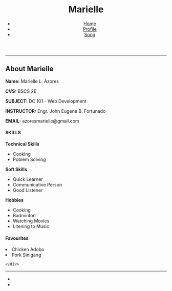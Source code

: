 <!DOCTYPE html>
<html>
    <Head>
        <title>Marielle Azores / Personal Bio</title>
    </Head>
    <body>
        <header>
            <div>
                <h1>Marielle</h1>
            </div>  
            <div>
                <ul>
                    <li><a href="marielleprofilebio.html" target="_self">Home</a></li>
                    <li><a href="https://github.com/elle-29" target="_self">Profile</a></li>
                    <li><a href="web.html" target="_self">Song</a></li>
                </ul>
            </div>
        </header>
    </body>
</html>
<hr>
<main>
    <div>
        <h2>About Marielle</h2>
        <p><strong>Name:</strong> Marielle L. Azores</p>
        <p><strong>CVS:</strong> BSCS 2E</p>
        <p><strong>SUBJECT:</strong> DC 101 - Web Development</p>
        <p><strong>INSTRUCTOR:</strong> Engr. John Eugene B. Fortunado</p>
        <p><strong>EMAIL:</strong> azoresmarielle@gmail.com</p>
        <h4>SKILLS</h4>
        <p><strong>Technical Skills</strong></p>
            <ul>
                <li>
                    Cooking
                </li>
                <li>
                    Poblem Solving
                </li>
            </ul>
        <P><strong>Soft Skills</strong></P>
            <ul>
                <li>
                    Quick Learner
                </li>
                <li>
                    Communicative Person
                </li>
                <li>
                    Good Listener
                </li>
            </ul>
        <p><strong>Hobbies</strong></p>
            <ul>
                <li>
                    Cooking
                </li>
                <li>
                    Badminton
                </li>
                <li>
                    Watching Movies
                </li>
                <li>
                    Litening to Music
                </li>
            </ul>
            <h4>Favourites</h4>
                <li>
                    Chicken Adobo
                </li>
                <li>
                    Pork Sinigang
                </li>

    </div>
<hr>
</main>
<footer>
    <div>
        <ul>
            <li><a href="https://www.facebook.com/marielle.seroza.7" target="_blank"><img src="https://freepnglogo.com/images/all_img/facebook-circle-logo-png.png" type="image/svg+xml" width="15" height="15"/></a></li>
            <li><a href="https://www.instagram.com/marie_lle10/" target="_blank"><img src="https://img.freepik.com/premium-vector/instagram-logo-vector_768467-330.jpg" type="image/svg=xml"width="15" height="15"/></a></li>
        </ul>
    </div>
</footer>

</html>
